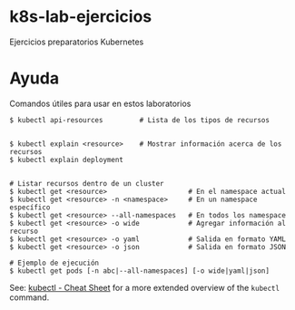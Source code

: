 # k8s-lab-ejercicios
Ejercicios preparatorios Kubernetes


# Ayuda

Comandos útiles para usar en estos laboratorios

```shell
$ kubectl api-resources         # Lista de los tipos de recursos


$ kubectl explain <resource>    # Mostrar información acerca de los recursos
$ kubectl explain deployment


# Listar recursos dentro de un cluster
$ kubectl get <resource>                    # En el namespace actual
$ kubectl get <resource> -n <namespace>     # En un namespace específico
$ kubectl get <resource> --all-namespaces   # En todos los namespace
$ kubectl get <resource> -o wide            # Agregar información al recurso
$ kubectl get <resource> -o yaml            # Salida en formato YAML
$ kubectl get <resource> -o json            # Salida en formato JSON

# Ejemplo de ejecución
$ kubectl get pods [-n abc|--all-namespaces] [-o wide|yaml|json]

```

See: [kubectl - Cheat Sheet](https://kubernetes.io/docs/reference/kubectl/cheatsheet/)
for a more extended overview of the `kubectl` command.